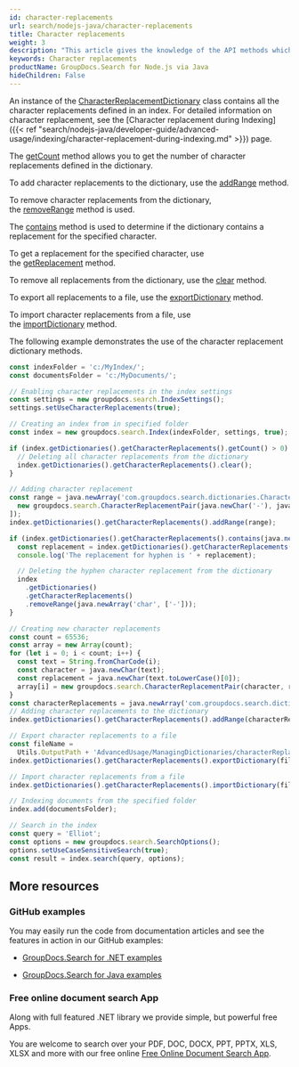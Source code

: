 ```yaml
---
id: character-replacements
url: search/nodejs-java/character-replacements
title: Character replacements
weight: 3
description: "This article gives the knowledge of the API methods which can be used to perform operations about Character replacements using Java."
keywords: Character replacements
productName: GroupDocs.Search for Node.js via Java
hideChildren: False
---
```

An instance of the [CharacterReplacementDictionary](https://reference.groupdocs.com/search/nodejs-java/com.groupdocs.search.dictionaries/CharacterReplacementDictionary) class contains all the character replacements defined in an index. For detailed information on character replacement, see the [Character replacement during Indexing]({{< ref "search/nodejs-java/developer-guide/advanced-usage/indexing/character-replacement-during-indexing.md" >}}) page.

The [getCount](https://reference.groupdocs.com/search/nodejs-java/com.groupdocs.search.dictionaries/CharacterReplacementDictionary#getCount()) method allows you to get the number of character replacements defined in the dictionary.

To add character replacements to the dictionary, use the [addRange](https://reference.groupdocs.com/search/nodejs-java/com.groupdocs.search.dictionaries/CharacterReplacementDictionary#addRange(com.groupdocs.search.dictionaries.CharacterReplacementPair%5B%5D)) method.

To remove character replacements from the dictionary, the [removeRange](https://reference.groupdocs.com/search/nodejs-java/com.groupdocs.search.dictionaries/CharacterReplacementDictionary#removeRange(char%5B%5D)) method is used.

The [contains](https://reference.groupdocs.com/search/nodejs-java/com.groupdocs.search.dictionaries/CharacterReplacementDictionary#contains(char)) method is used to determine if the dictionary contains a replacement for the specified character.

To get a replacement for the specified character, use the [getReplacement](https://reference.groupdocs.com/search/nodejs-java/com.groupdocs.search.dictionaries/CharacterReplacementDictionary#getReplacement(char)) method.

To remove all replacements from the dictionary, use the [clear](https://reference.groupdocs.com/search/nodejs-java/com.groupdocs.search.dictionaries/CharacterReplacementDictionary#clear()) method.

To export all replacements to a file, use the [exportDictionary](https://reference.groupdocs.com/search/nodejs-java/com.groupdocs.search.dictionaries/DictionaryBase#exportDictionary(java.lang.String)) method.

To import character replacements from a file, use the [importDictionary](https://reference.groupdocs.com/search/nodejs-java/com.groupdocs.search.dictionaries/DictionaryBase#importDictionary(java.lang.String)) method.

The following example demonstrates the use of the character replacement dictionary methods.

```javascript
const indexFolder = 'c:/MyIndex/';
const documentsFolder = 'c:/MyDocuments/';

// Enabling character replacements in the index settings
const settings = new groupdocs.search.IndexSettings();
settings.setUseCharacterReplacements(true);

// Creating an index from in specified folder
const index = new groupdocs.search.Index(indexFolder, settings, true);

if (index.getDictionaries().getCharacterReplacements().getCount() > 0) {
  // Deleting all character replacements from the dictionary
  index.getDictionaries().getCharacterReplacements().clear();
}

// Adding character replacement
const range = java.newArray('com.groupdocs.search.dictionaries.CharacterReplacementPair', [
  new groupdocs.search.CharacterReplacementPair(java.newChar('-'), java.newChar('~')),
]);
index.getDictionaries().getCharacterReplacements().addRange(range);

if (index.getDictionaries().getCharacterReplacements().contains(java.newChar('-'))) {
  const replacement = index.getDictionaries().getCharacterReplacements().getReplacement(java.newChar('-'));
  console.log('The replacement for hyphen is ' + replacement);

  // Deleting the hyphen character replacement from the dictionary
  index
    .getDictionaries()
    .getCharacterReplacements()
    .removeRange(java.newArray('char', ['-']));
}

// Creating new character replacements
const count = 65536;
const array = new Array(count);
for (let i = 0; i < count; i++) {
  const text = String.fromCharCode(i);
  const character = java.newChar(text);
  const replacement = java.newChar(text.toLowerCase()[0]);
  array[i] = new groupdocs.search.CharacterReplacementPair(character, replacement);
}
const characterReplacements = java.newArray('com.groupdocs.search.dictionaries.CharacterReplacementPair', array);
// Adding character replacements to the dictionary
index.getDictionaries().getCharacterReplacements().addRange(characterReplacements);

// Export character replacements to a file
const fileName =
  Utils.OutputPath + 'AdvancedUsage/ManagingDictionaries/characterReplacements/CharacterReplacements.dat';
index.getDictionaries().getCharacterReplacements().exportDictionary(fileName);

// Import character replacements from a file
index.getDictionaries().getCharacterReplacements().importDictionary(fileName);

// Indexing documents from the specified folder
index.add(documentsFolder);

// Search in the index
const query = 'Elliot';
const options = new groupdocs.search.SearchOptions();
options.setUseCaseSensitiveSearch(true);
const result = index.search(query, options);
```

## More resources

### GitHub examples

You may easily run the code from documentation articles and see the features in action in our GitHub examples:

*   [GroupDocs.Search for .NET examples](https://github.com/groupdocs-search/GroupDocs.Search-for-.NET)
    
*   [GroupDocs.Search for Java examples](https://github.com/groupdocs-search/GroupDocs.Search-for-Java)
    

### Free online document search App

Along with full featured .NET library we provide simple, but powerful free Apps.

You are welcome to search over your PDF, DOC, DOCX, PPT, PPTX, XLS, XLSX and more with our free online [Free Online Document Search App](https://products.groupdocs.app/search).
